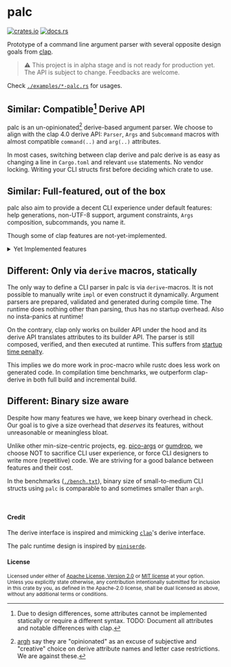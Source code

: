 # palc

[![crates.io](https://img.shields.io/crates/v/palc)](https://crates.io/crates/palc)
[![docs.rs](https://img.shields.io/docsrs/palc)](https://docs.rs/palc)

Prototype of a command line argument parser with several opposite design goals from [clap].

> ⚠️ This project is in alpha stage and is not ready for production yet.
> The API is subject to change. Feedbacks are welcome.

Check [`./examples/*-palc.rs`](./examples) for usages.

[clap]: https://github.com/clap-rs/clap

## Similar: Compatible[^1] Derive API

palc is an un-opinionated[^2] derive-based argument parser.
We choose to align with the clap 4.0 derive API: `Parser`, `Args` and `Subcommand`
macros with almost compatible `command(..)` and `arg(..)` attributes.

In most cases, switching between clap derive and palc derive is as easy as
changing a line in `Cargo.toml` and relevant `use` statements. No vendor locking.
Writing your CLI structs first before deciding which crate to use.

## Similar: Full-featured, out of the box

palc also aim to provide a decent CLI experience under default features:
help generations, non-UTF-8 support, argument constraints, `Args` composition,
subcommands, you name it.

Though some of clap features are not-yet-implemented.

<details>

<summary>Yet Implemented features</summary>

<!-- TODO: Document these in rustdoc, not here. -->

- Argument behaviors:
  - [x] Boolean flags `--verbose`.
  - [x] Named arguments `--long value`, `-svalue`
    - [x] Bundled short arguments `-czf`
    - [x] '='-separator `--long=v` `-f=v`.
    - [x] Aliases.
    - [x] Reject hyphen values.
    - [x] Allow hyphen values.
    - [ ] Space-delimited multi-values.
    - [x] Custom-delimited multi-values.
    - [ ] Multi-values with value-terminator.
  - [x] Unnamed/free/positional arguments `FILE`.
    - [x] Force no named arguments `--`.
    - [x] Greedy/tail arguments (`arg(trailing_var_arg)`).
    - [x] Last arguments after `--` (`arg(last)`).
    - [ ] Allow hyphen values.
  - [x] Counting number of occurrence.
  - [ ] Custom ArgAction.
  - [ ] Custom number of values (`arg(num_args)`).
  - [ ] Overrides.

  - List of [magic argument types](https://docs.rs/clap/4.5.40/clap/_derive/index.html#arg-types) with automatic default behaviors:
    - [x] `T where T: TryFrom<&OsStr> || TryFrom<&str> || FromStr` (named & unnamed)
    - [x] `bool` (named)
    - [x] `Option<T>` (named)
    - [x] `Option<Option<T>>` (named)
    - [x] `Vec<T>` (named & unnamed)
    - [x] `Option<Vec<T>>` (named & unnamed)
    - [ ] `Vec<Vec<T>>`
    - [ ] `Option<Vec<Vec<T>>>`
    
  - [x] Default values. (`arg(default_value_t)`)
    - [x] Default pre-parsed string value. (`arg(default_value)`)
      - Note: The provided string value will be parsed at runtime if the
        argument is missing. This will cause codegen degradation due to
        panic handling, and typos cannot be caught statically.
        Always use `arg(default_value_t)` if possible.
    - [ ] Default missing values.
    - [ ] Default from env.

- Argument value parsing:
  - [x] `derive(ValueEnum)`
    - [x] `value(rename_all)`
    - [x] `value(name)`
    - [ ] `value(skip)`
    - [ ] `value(help)`
  - [x] Non-UTF-8 inputs `PathBuf`, `OsString`.
  - [x] Automatically picked custom parser via `From<OsString>`, `From<String>` or `FromStr`.
  - [x] `arg(ignore_case)`
    - Note: Only `ValueEnum` that has no UPPERCASE variants are supported yet, due to implementation limitation.

- Argument validations:
  - [x] Reject duplicated arguments.
  - [x] Required.
    - [ ] Conditional required.
  - [x] Conflicts.
  - [x] Exclusive.
  - [ ] Args groups (one and only one argument).

- Composition:
  - [x] `arg(flatten)`.
    - Note that non-flatten arguments always take precedence over flatten arguments.
    - [x] Flatten named arguments.
    - [ ] Flatten unnamed arguments.
  - [x] Subcommands.
    - [ ] Argv0 as subcommand (multi-call binary).
    - [x] Prefer parsing subcommand over unnamed arguments.
    - [x] Global args.
      - Note: Current implementation has limitations on the number of values it takes.
        And it only propagates up if the inner Args cannot accept the named arguments --
        that is -- only one innermost Args on the ancestor chain will receive it, not all.

- [x] Help generation.
  Note: Help text is only for human consumption. The precise format is unstable,
  may change at any time and is not expected to exactly follow `clap`'s help format
  (although that is our general direction).

  - [x] Long help `--help`.
  - [ ] Short help `-h`.
  - [ ] Version `--version`.
  - [x] Custom header and footer.
  - [ ] Hiding.
  - [ ] Possible values of enums.
  - [x] Default values via `arg(default_value{,_t})`.
  - [ ] Custom help subcommand or flags.

- [ ] Helpful error messages.
  - [x] Error argument and reason.
  - [ ] Expected format.
  - [ ] Error suggestions ("did you mean").
  - [ ] Custom help template.

- Term features:
  - [ ] Colored output.
  - Wrap on terminal width.
    - We do not plan to implement this for now because its drawback outweighs
      its benefits. Word splitting and text rendering length with Unicode
      support is be very tricky and costly. It also hurts output reproducibility.

- [ ] Reflection.
- [ ] Completions.

</details>

## Different: Only via `derive` macros, statically

The only way to define a CLI parser in palc is via `derive`-macros. It is not
possible to manually write `impl` or even construct it dynamically.
Argument parsers are prepared, validated and generated during compile time.
The runtime does nothing other than parsing, thus has no startup overhead.
Also no insta-panics at runtime!

On the contrary, clap only works on builder API under the hood and its derive
API translates attributes to its builder API.  The parser is still composed,
verified, and then executed at runtime. This suffers from
[startup time penalty](https://github.com/clap-rs/clap/pull/4792).

This implies we do more work in proc-macro while rustc does less work on
generated code. In compilation time benchmarks, we outperform clap-derive in
both full build and incremental build.

## Different: Binary size aware

Despite how many features we have, we keep binary overhead in check.
Our goal is to give a size overhead that *deserves* its features, without
unreasonable or meaningless bloat.

Unlike other min-size-centric projects, eg. [pico-args] or [gumdrop], we choose
NOT to sacrifice CLI user experience, or force CLI designers to write more
(repetitive) code.
We are striving for a good balance between features and their cost.

In the benchmarks ([`./bench.txt`](./bench.txt)), binary size of small-to-medium
CLI structs using `palc` is comparable to and sometimes smaller than `argh`.

[pico-args]: https://crates.io/crates/pico-args
[gumdrop]: https://crates.io/crates/gumdrop

<br>

#### Credit

The derive interface is inspired and mimicking [`clap`][clap]'s derive interface.

The palc runtime design is inspired by [`miniserde`](https://github.com/dtolnay/miniserde).

#### License

<sup>
Licensed under either of <a href="LICENSE-APACHE">Apache License, Version
2.0</a> or <a href="LICENSE-MIT">MIT license</a> at your option.
</sup>

<br>

<sub>
Unless you explicitly state otherwise, any contribution intentionally submitted
for inclusion in this crate by you, as defined in the Apache-2.0 license, shall
be dual licensed as above, without any additional terms or conditions.
</sub>

[^1]: Due to design differences, some attributes cannot be implemented
statically or require a different syntax.
TODO: Document all attributes and notable differences with clap.

[^2]: [argh] say they are "opinionated" as an excuse of subjective and "creative" choice on derive attribute names and letter case restrictions. We are against these.

[argh]: https://github.com/google/argh
